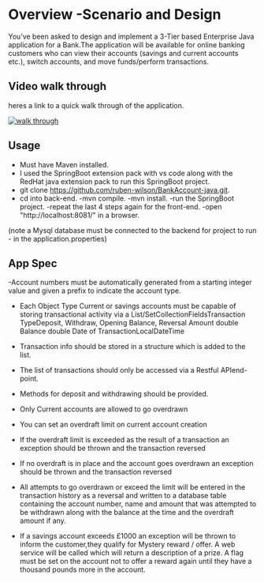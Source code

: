 # Overview -Scenario and Design

You’ve been asked to design and implement a 3-Tier based Enterprise Java application for a Bank.The application will be available for online banking customers who can view their accounts (savings and current accounts etc.), switch accounts, and move funds/perform transactions.

## Video walk through

heres a link to a quick walk through of the application.

[![walk through]({image-url})](<https://youtu.be/t83B3XQPR54> "video walk through")

## Usage

- Must have Maven installed.
- I used the SpringBoot extension pack with vs code along with the RedHat java extension pack to run this SpringBoot project.
- git clone <https://github.com/ruben-wilson/BankAccount-java.git>.
- cd into back-end.
-mvn compile.
-mvn install.
-run the SpringBoot project.
-repeat the last 4 steps again for the front-end.
-open "http://localhost:8081/" in a browser.

(note a Mysql database must be connected to the backend for project to run - in the application.properties)

## App Spec

-Account numbers must be automatically generated from a starting integer value and given a prefix to indicate the account type.

- Each Object Type Current or savings accounts must be capable of storing transactional activity via a List/SetCollectionFieldsTransaction TypeDeposit, Withdraw, Opening Balance, Reversal Amount double Balance double Date of TransactionLocalDateTime

- Transaction info should be stored in a structure which is added to the list.

- The list of transactions should only be accessed via a Restful APIend-point.

- Methods for deposit and withdrawing should be provided.

- Only Current accounts are allowed to go overdrawn

- You can set an overdraft limit on current account creation

- If the overdraft limit is exceeded as the result of a transaction an exception should be thrown and the transaction reversed

- If no overdraft is in place and the account goes overdrawn an exception should be thrown and the transaction reversed

- All attempts to go overdrawn or exceed the limit will be entered in the transaction history as a reversal and written to a database table containing the account number, name and amount that was attempted to be withdrawn along with the balance at the time and the overdraft amount if any.

- If a savings account exceeds £1000 an exception will be thrown to inform the customer,they qualify for Mystery reward / offer. A web service will be called which will return a description of a prize. A flag must be set on the account not to offer a reward again until they have a thousand pounds more in the account.
